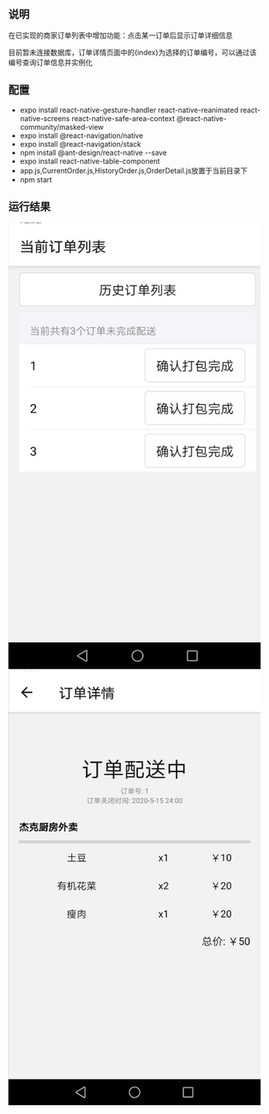 ## 说明 ##
在已实现的商家订单列表中增加功能：点击某一订单后显示订单详细信息


目前暂未连接数据库，订单详情页面中的{index}为选择的订单编号，可以通过该编号查询订单信息并实例化

## 配置 ##
- expo install react-native-gesture-handler react-native-reanimated react-native-screens react-native-safe-area-context @react-native-community/masked-view
- expo install @react-navigation/native
- expo install @react-navigation/stack
- npm install @ant-design/react-native --save
- expo install react-native-table-component
- app.js,CurrentOrder.js,HistoryOrder.js,OrderDetail.js放置于当前目录下
- npm start


## 运行结果 ##
![](current.jpg)
![](detail.jpg)